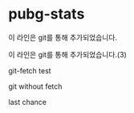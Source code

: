 # pubg-stats

이 라인은 git를 통해 추가되었습니다.

이 라인은 git를 통해 추가되었습니다.(3)

git-fetch test

git without fetch

last chance
